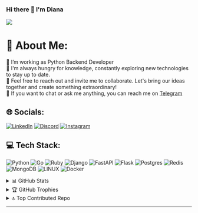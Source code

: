 ### Hi there 👋 I'm Diana
[![](https://visitcount.itsvg.in/api?id=bkmtva&icon=1&color=1)](https://visitcount.itsvg.in)
<!--
**bkmtva/bkmtva** is a ✨ _special_ ✨ repository because its `README.md` (this file) appears on your GitHub profile.

Here are some ideas to get you started:

- 🔭 I’m currently working on ...
- 🌱 I’m currently learning ...
- 👯 I’m looking to collaborate on ...
- 🤔 I’m looking for help with ...
- 💬 Ask me about ...
- 📫 How to reach me: https://t.me/bkmtva
- 😄 Pronouns: ...
- ⚡ Fun fact: ...
-->


# 💫 About Me:
🔭 I’m working as Python Backend Developer<br>🌱 I'm always hungry for knowledge, constantly exploring new technologies to stay up to date. <br>👯 Feel free to reach out and invite me to collaborate. Let's bring our ideas together and create something extraordinary!<br>💬 If you want to chat or ask me anything, you can reach me on [Telegram](https://t.me/bkmtva)


## 🌐 Socials:
[![LinkedIn](https://img.shields.io/badge/LinkedIn-%230077B5.svg?logo=linkedin&logoColor=white)](https://linkedin.com/in/diana-bekmagambetova) 
[![Discord](https://img.shields.io/badge/Discord-%237289DA.svg?logo=discord&logoColor=white)](https://discord.gg/#7565) [![Instagram](https://img.shields.io/badge/Instagram-%23E4405F.svg?logo=Instagram&logoColor=white)](https://instagram.com/di.bkm) 

## 💻 Tech Stack:
![Python](https://img.shields.io/badge/python-3670A0?style=flat&logo=python&logoColor=ffdd54) ![Go](https://img.shields.io/badge/go-%2300ADD8.svg?style=flat&logo=go&logoColor=white) ![Ruby](https://img.shields.io/badge/ruby-%23CC342D.svg?style=flat&logo=ruby&logoColor=white) ![Django](https://img.shields.io/badge/django-%23092E20.svg?style=flat&logo=django&logoColor=white) ![FastAPI](https://img.shields.io/badge/FastAPI-005571?style=flat&logo=fastapi) ![Flask](https://img.shields.io/badge/flask-%23000.svg?style=flat&logo=flask&logoColor=white) ![Postgres](https://img.shields.io/badge/postgres-%23316192.svg?style=flat&logo=postgresql&logoColor=white) ![Redis](https://img.shields.io/badge/redis-%23DD0031.svg?style=flat&logo=redis&logoColor=white) ![MongoDB](https://img.shields.io/badge/MongoDB-%234ea94b.svg?style=flat&logo=mongodb&logoColor=white) ![LINUX](https://img.shields.io/badge/Linux-FCC624?style=flat&logo=linux&logoColor=black) ![Docker](https://img.shields.io/badge/docker-%230db7ed.svg?style=flat&logo=docker&logoColor=white)
<!-- # 📊 GitHub Stats: -->
<details>
<summary> 📊 GitHub Stats </summary>
<br />
![](https://github-readme-stats.vercel.app/api?username=bkmtva&theme=nightowl&hide_border=false&include_all_commits=false&count_private=false)<br/>
![](https://github-readme-streak-stats.herokuapp.com/?user=bkmtva&theme=nightowl&hide_border=false)<br/>
![](https://github-readme-stats.vercel.app/api/top-langs/?username=bkmtva&theme=nightowl&hide_border=false&include_all_commits=false&count_private=false&layout=compact)
</details>
<details>
<summary> 🏆 GitHub Trophies </summary>
<br />
![](https://github-profile-trophy.vercel.app/?username=bkmtva&theme=algolia&no-frame=false&no-bg=false&margin-w=4)
</details>
</details>
<details>
<summary> 🔝 Top Contributed Repo </summary>
<br />
![](https://github-contributor-stats.vercel.app/api?username=bkmtva&limit=5&theme=algolia&combine_all_yearly_contributions=true)
</details>


---

